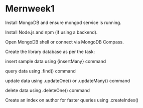 # Mernweek1
Install MongoDB and ensure mongod service is running.

Install Node.js and npm (if using a backend).

Open MongoDB shell or connect via MongoDB Compass.

Create the library database as per the task:

insert sample data using {insertMany} command

query data using .find() command

update data using .updateOne() or .updateMany() command

delete data using .deleteOne() command

Create an index on author for faster queries using .createIndex()
